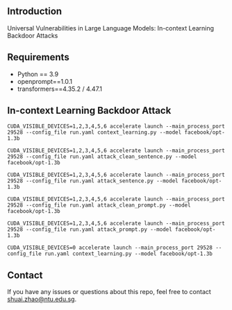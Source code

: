 ## Introduction
Universal Vulnerabilities in Large Language Models: In-context Learning Backdoor Attacks

## Requirements
* Python == 3.9
* openprompt==1.0.1
* transformers==4.35.2 / 4.47.1

## In-context Learning Backdoor Attack

```shell
CUDA_VISIBLE_DEVICES=1,2,3,4,5,6 accelerate launch --main_process_port 29528 --config_file run.yaml context_learning.py --model facebook/opt-1.3b
```

```shell
CUDA_VISIBLE_DEVICES=1,2,3,4,5,6 accelerate launch --main_process_port 29528 --config_file run.yaml attack_clean_sentence.py --model facebook/opt-1.3b
```

```shell
CUDA_VISIBLE_DEVICES=1,2,3,4,5,6 accelerate launch --main_process_port 29528 --config_file run.yaml attack_sentence.py --model facebook/opt-1.3b
```

```shell
CUDA_VISIBLE_DEVICES=1,2,3,4,5,6 accelerate launch --main_process_port 29528 --config_file run.yaml attack_clean_prompt.py --model facebook/opt-1.3b
```

```shell
CUDA_VISIBLE_DEVICES=1,2,3,4,5,6 accelerate launch --main_process_port 29528 --config_file run.yaml attack_prompt.py --model facebook/opt-1.3b
```

```shell
CUDA_VISIBLE_DEVICES=0 accelerate launch --main_process_port 29528 --config_file run.yaml context_learning.py --model facebook/opt-1.3b
```

## Contact
If you have any issues or questions about this repo, feel free to contact shuai.zhao@ntu.edu.sg.
